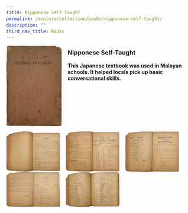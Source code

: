 ```yaml
---
title: Nipponese Self Taught
permalink: /explore/collection/books/nipponese-self-taught/
description: ""
third_nav_title: Books
---
```

<img src="/images/nipponese1.png" style="width:30%;margin-right:15px;" align = "left">

### **Nipponese Self-Taught**

<b>This Japanese textbook was used in Malayan schools. It helped locals pick up basic conversational skills.</b>
	
<br clear="left">

<p><a href="https://staging.d1yxymztqoj7qn.amplifyapp.com/images/nipponese2.png">  
<img src="/images/nipponese2.png" style="width:29%;margin-right:15px;" align = "left">
</a></p>

<p><a href="https://staging.d1yxymztqoj7qn.amplifyapp.com/images/nipponese3.png">  
<img src="/images/nipponese3.png" style="width:29%;margin-right:15px;" align = "left">
</a></p>

<p><a href="https://staging.d1yxymztqoj7qn.amplifyapp.com/images/nipponese4.png">  
<img src="/images/nipponese4.png" style="width:29%;margin-right:15px;" align = "left">
</a></p>

<p><a href="https://staging.d1yxymztqoj7qn.amplifyapp.com/images/nipponese5.png">  
<img src="/images/nipponese5.png" style="width:29%;margin-right:15px;" align = "left">
</a></p>

<p><a href="https://staging.d1yxymztqoj7qn.amplifyapp.com/images/nipponese6.png">  
<img src="/images/nipponese6.png" style="width:29%;margin-right:15px;" align = "left">
</a></p>